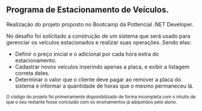 ## Programa de Estacionamento de Veículos.

Realização do projeto proposto no Bootcamp da Pottencial .NET Developer.

No desafio foi solicitado a construção de um sistema que será usado para gerenciar os veículos estacionados e realizar suas operações. Sendo elas:

* Definir o preço inicial e o adicional por cada hora extra do estacionamento.
* Cadastrar novos veículos inserindo apenas a placa, e exibir a listagem correta deles.
* Determinar o valor que o cliente deve pagar ao remover a placa do sistema e informar a quantidade de horas que o mesmo permaneceu lá.

<sub>O código do projeto foi primeiramente disponibilizado de forma incompleta com o intuito de que o seu restante fosse concluído com os ensinamentos já adquiridos pelo aluno.</sub>
